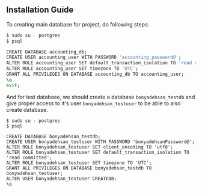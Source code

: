 ## Installation Guide

To creating main database for project, do following steps:

```bash
$ sudo su - postgres
$ psql

CREATE DATABASE accounting_db;
CREATE USER accounting_user WITH PASSWORD 'accounting_password@';
ALTER ROLE accounting_user SET default_transaction_isolation TO 'read committed';
ALTER ROLE accounting_user SET timezone TO 'UTC';
GRANT ALL PRIVILEGES ON DATABASE accounting_db TO accounting_user;
\q
exit;
```

And for test database, we should create a database `bonyadehsan_testdb` and give proper
access to it's user `bonyadehsan_testuser` to be able to also create database.

```
$ sudo su - postgres
$ psql

CREATE DATABASE bonyadehsan_testdb;
CREATE USER bonyadehsan_testuser WITH PASSWORD 'bonyadehsanPassword@';
ALTER ROLE bonyadehsan_testuser SET client_encoding TO 'utf8';
ALTER ROLE bonyadehsan_testuser SET default_transaction_isolation TO 'read committed';
ALTER ROLE bonyadehsan_testuser SET timezone TO 'UTC';
GRANT ALL PRIVILEGES ON DATABASE bonyadehsan_testdb TO bonyadehsan_testuser;
ALTER USER bonyadehsan_testuser CREATEDB;
\q
```
